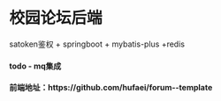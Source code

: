# 校园论坛后端
satoken鉴权 + springboot + mybatis-plus +redis
<h4>todo - mq集成</h4>
<h4>前端地址：https://github.com/hufaei/forum--template</h4>
